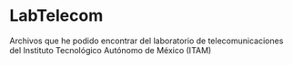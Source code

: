 # LabTelecom
Archivos que he podido encontrar del laboratorio de telecomunicaciones del Instituto Tecnológico Autónomo de México (ITAM)
